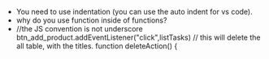 - You need to use indentation (you can use the auto indent for vs code).
- why do you use function inside of functions?
- //the JS convention is not underscore
btn_add_product.addEventListener("click",listTasks)
 // this will delete the all table, with the titles.
 function deleteAction() {


